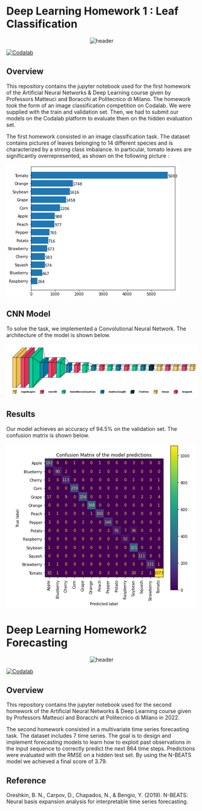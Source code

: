 # Deep Learning Homework 1 : Leaf Classification

<p align="center">
  <img width="50%" src="https://images.unsplash.com/photo-1477414348463-c0eb7f1359b6?ixlib=rb-1.2.1&ixid=MnwxMjA3fDB8MHxwaG90by1wYWdlfHx8fGVufDB8fHx8&auto=format&fit=crop&w=870&q=80" alt="header" />
</p>


[![Codalab](https://img.shields.io/badge/closed-codalab-green)](https://codalab.lisn.upsaclay.fr/competitions/226)

## Overview

This repository contains the jupyter notebook used for the first homework of the Artificial Neural Networks & Deep Learning course given by Professors Matteuci and Boracchi at Politecnico di Milano. The homework took the form of an image classification competition on Codalab. We were supplied with the train and validation set. Then, we had to submit our models on the Codalab platform to evaluate them on the hidden evaluation set.

The first homework consisted in an image classification task. The dataset contains pictures of leaves belonging to 14 different species and is characterized by a strong class imbalance. In particular, tomato leaves are significantly overrepresented, as shown on the following picture :

![alt text](https://github.com/jtonglet/Deep-Learning-HW1-Leaf-Classification/blob/main/img/distribution.PNG?raw=true)


## CNN Model

To solve the task, we implemented a Convolutional Neural Network. The architecture of the model is shown below.

![alt text](https://github.com/jtonglet/Deep-Learning-HW1-Leaf-Classification/blob/main/img/architecture.PNG?raw=true)

## Results 

Our model achieves an accuracy of 94.5% on the validation set. The confusion matrix is shown below. 

![alt text](https://github.com/jtonglet/Deep-Learning-HW1-Leaf-Classification/blob/main/img/cm.PNG?raw=true)


# Deep Learning Homework2  Forecasting


<p align="center">
  <img width="50%" src="https://images.unsplash.com/photo-1526628953301-3e589a6a8b74?ixlib=rb-1.2.1&ixid=MnwxMjA3fDB8MHxwaG90by1wYWdlfHx8fGVufDB8fHx8&auto=format&fit=crop&w=806&q=80" alt="header" />
</p>


[![Codalab](https://img.shields.io/badge/closed-codalab-green)](https://codalab.lisn.upsaclay.fr/competitions/621)

## Overview

This repository contains the jupyter notebook used for the second homework of the Artificial Neural Networks & Deep Learning course given by Professors Matteuci and Boracchi at Politecnico di Milano in 2022. 

The second homework consisted in a multivariate time series forecasting task. The dataset includes 7 time series. The goal is to design and implement forecasting models to learn how to exploit past observations in the input sequence to correctly predict the next 864 time steps. Predictions were evaluated with the RMSE on a hidden test set. By using the N-BEATS model we achieved a final score of 3.79.

 ## Reference 
 
 Oreshkin, B. N., Carpov, D., Chapados, N., & Bengio, Y. (2019). N-BEATS: Neural basis expansion analysis for interpretable time series forecasting.

